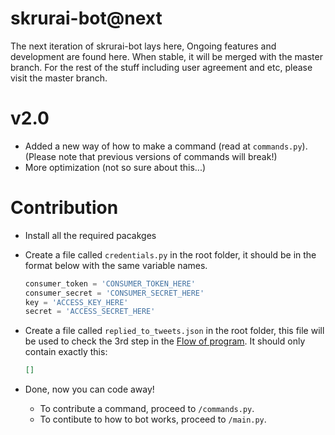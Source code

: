 # skrurai-bot@next
The next iteration of skrurai-bot lays here, Ongoing features and development are found here. When stable, it will be merged with the master branch. For the rest of the stuff including user agreement and etc, please visit the master branch.

# v2.0
-   Added a new way of how to make a command (read at `commands.py`). (Please note that previous versions of commands will break!)
-   More optimization (not so sure about this...)

#  Contribution
-   Install all the required pacakges
-   Create a file called `credentials.py` in the root folder, it should be in the format below with the same variable names.
    ```python
    consumer_token = 'CONSUMER_TOKEN_HERE'
    consumer_secret = 'CONSUMER_SECRET_HERE'
    key = 'ACCESS_KEY_HERE'
    secret = 'ACCESS_SECRET_HERE'
    ```
-   Create a file called `replied_to_tweets.json` in the root folder, this file will be used to check the 3rd step in the [Flow of program](#flow-of-program). It should only contain exactly this:
    ```json
    []
    ```

-   Done, now you can code away!
    -   To contribute a command, proceed to `/commands.py`.
    -   To contibute to how to bot works, proceed to `/main.py`.